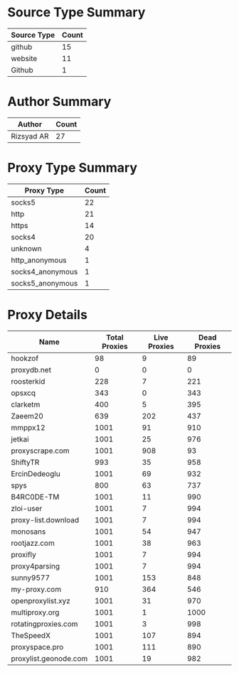 # Source Type Summary

| Source Type | Count |
|-------------|-------|
| github | 15 |
| website | 11 |
| Github | 1 |


# Author Summary

| Author | Count |
|--------|-------|
| Rizsyad AR | 27 |


# Proxy Type Summary

| Proxy Type | Count |
|------------|-------|
| socks5 | 22 |
| http | 21 |
| https | 14 |
| socks4 | 20 |
| unknown | 4 |
| http_anonymous | 1 |
| socks4_anonymous | 1 |
| socks5_anonymous | 1 |


# Proxy Details

| Name | Total Proxies | Live Proxies | Dead Proxies |
|------|---------------|--------------|---------------|
| hookzof | 98 | 9 | 89 |
| proxydb.net | 0 | 0 | 0 |
| roosterkid | 228 | 7 | 221 |
| opsxcq | 343 | 0 | 343 |
| clarketm | 400 | 5 | 395 |
| Zaeem20 | 639 | 202 | 437 |
| mmppx12 | 1001 | 91 | 910 |
| jetkai | 1001 | 25 | 976 |
| proxyscrape.com | 1001 | 908 | 93 |
| ShiftyTR | 993 | 35 | 958 |
| ErcinDedeoglu | 1001 | 69 | 932 |
| spys | 800 | 63 | 737 |
| B4RC0DE-TM | 1001 | 11 | 990 |
| zloi-user | 1001 | 7 | 994 |
| proxy-list.download | 1001 | 7 | 994 |
| monosans | 1001 | 54 | 947 |
| rootjazz.com | 1001 | 38 | 963 |
| proxifly | 1001 | 7 | 994 |
| proxy4parsing | 1001 | 7 | 994 |
| sunny9577 | 1001 | 153 | 848 |
| my-proxy.com | 910 | 364 | 546 |
| openproxylist.xyz | 1001 | 31 | 970 |
| multiproxy.org | 1001 | 1 | 1000 |
| rotatingproxies.com | 1001 | 3 | 998 |
| TheSpeedX | 1001 | 107 | 894 |
| proxyspace.pro | 1001 | 111 | 890 |
| proxylist.geonode.com | 1001 | 19 | 982 |
